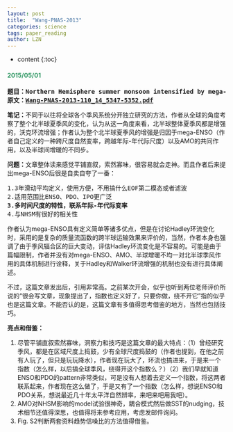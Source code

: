 ```yaml
---
layout: post
title:  "Wang-PNAS-2013" 
categories: science
tags: paper_reading
author: LZN
---
```


* content
{:toc}

<h4><span style="color: #339966;"><strong>2015/05/01</strong></span></h4>
<pre><strong>题目：Northern Hemisphere summer monsoon intensified by mega-El Niño/southern oscillation and Atlantic multidecadal oscillation</strong>
<strong>原文：<a href="http://222.200.180.66:1234/L_Zealot/paperhub/warehouse/Wang-PNAS-2013-110_14_5347-5352.pdf">Wang-PNAS-2013-110_14_5347-5352.pdf</a></strong></pre>
<strong>笔记：</strong>不同于以往将全球各个季风系统分开独立研究的方法，作者从全球的角度考察了整个北半球夏季风的变化，认为从这一角度来看，北半球整体夏季风都是增强的，沃克环流增强；作者认为整个北半球夏季风的增强是归因于mega-ENSO（作者自己定义的一种跨尺度自然变率，跨越年际-年代际尺度）以及AMO的共同作用，以及半球间增暖的不同步。

<strong>问题：</strong>文章整体读来感觉平铺直叙，索然寡味，很容易就会走神。而且作者后来提出mega-ENSO后很是自卖自夸了一番：
<pre>1.3年滑动平均定义，使用方便，不用搞什么EOF第二模态或者滤波
2.适用范围比ENSO、PDO、IPO更广泛
<strong>3.多时间尺度的特性，联系年际-年代际变率</strong>
4.与NHSM有很好的相关性</pre>
作者认为mega-ENSO具有定义简单等诸多优点，但是在讨论Hadley环流变化时，采用的是复杂的质量流函数的跨半球运输效果来评价的，当然，作者本身也强调了由于季风辐合区的巨大变动，评估Hadley环流变化是不容易的。可能是由于篇幅限制，作者并没有对mega-ENSO、AMO、半球增暖不均一对北半球季风作用的具体机制进行诠释，关于Hadley和Walker环流增强的机制也没有进行具体阐述。

不过，这篇文章发出后，引用非常高。之前某次开会，似乎也听到两位老师评价所说的“很会写文章，现象提出了，指数也定义好了，只要你做，绕不开它”指的似乎也是这篇文章。不能否认的是，这篇文章有多值得思考借鉴的地方，当然也包括技巧。

<strong>亮点和借鉴：</strong>
<ol>
	<li>尽管平铺直叙索然寡味，洞察力和技巧是这篇文章的最大特点：（1）曾经研究季风，都是在区域尺度上捣鼓，少有全球尺度捣鼓的（作者也提到，在他之前有人玩了，但只是玩玩降水），作者现在玩大了，环流也搞进来，于是来一个指数（怎么样，以后搞全球季风，绕得开这个指数么？）（2）我们早就知道ENSO和PDO的pattern非常类似，可是没有人想着去定义一个指数，将这两者联系起来，作者现在这么做了，于是又有了一个指数（怎么样，想说ENSO和PDO关系，想说最近几十年太平洋自然辨率，来吧来吧用我吧）。</li>
	<li>AMO对NHSM影响的model试验很神奇，耦合模式然后做SST的nudging，技术细节还值得深思，也值得将来参考应用，考虑发邮件询问。</li>
	<li>Fig. S2判断两套资料趋势信噪比的方法值得借鉴。</li>
</ol>
